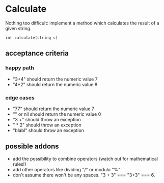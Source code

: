 # Calculate

Nothing too difficult: implement a method which calculates the result of a given string.

`int calculate(string s)`

## acceptance criteria

### happy path

* "3+4" should return the numeric value 7
* "4*2" should return the numeric value 8

### edge cases

* "77" should return the numeric value 7
* "" or nil should return the numeric value 0
* "3 +" should throw an exception
* " * 2" should throw an exception
* "blabl" should throw an exception

## possible addons

* add the possibility to combine operators (watch out for mathematical rules!)
* add other operators like dividing "/" or modulo "%"
* don't assume there won't be any spaces. "3 + 3" === "3+3" === 6.